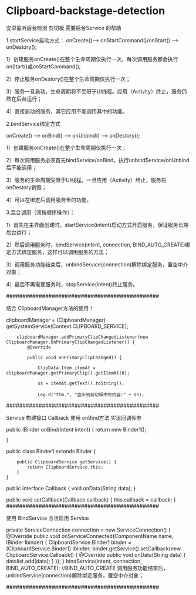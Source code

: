 # Clipboard-backstage-detection
安卓监听后台检测 剪切板 需要后台Service 的帮助

1.startService启动方式：
onCreate()–> onStartCommand()/onStart() —> onDestory(); 

1）创建服务onCreate()在整个生命周期仅执行一次，每次调用服务都会执行onStart()或onStartCommand();

2）停止服务onDestory()在整个生命周期仅执行一次；

3）服务一旦启动，生命周期将不受限于UI线程。应用（Activity）终止，服务仍然在后台运行；

4）直接启动的服务，其它应用不能调用其中的功能。

2.bindService绑定方式

onCreate() —> onBind() —> onUnbind() –> onDestory();

1）创建服务onCreate()在整个生命周期仅执行一次；

2）每次调用服务必须首先bindService/onBind，执行unbindService/onUnbind后不能调用；

3）服务的生命周期受限于UI线程。一旦应用（Activity）终止，服务将onDestory销毁；

4）可以在绑定后调用服务里的功能。

3.混合调用（须按顺序操作）：

1）首先在主界面创建时，startService(intent)启动方式开启服务，保证服务长期后台运行；

2）然后调用服务时，bindService(intent, connection, BIND_AUTO_CREATE)绑定方式绑定服务，这样可以调用服务的方法；

3）调用服务功能结束后，unbindService(connection)解除绑定服务，置空中介对象；

4）最后不再需要服务时，stopService(intent)终止服务。

###############################################

结合 ClipboardManager方法的使用！

clipboardManager = (ClipboardManager) getSystemService(Context.CLIPBOARD_SERVICE);

        clipboardManager.addPrimaryClipChangedListener(new ClipboardManager.OnPrimaryClipChangedListener() {
            @Override
	    
            public void onPrimaryClipChanged() {
	    
                ClipData.Item itemAt = clipboardManager.getPrimaryClip().getItemAt(0);
		
                ss = itemAt.getText().toString();
		
                Log.d("ttm.", "监听到剪切板中的内容:" + ss);
		
###############################################

Service 构建接口 Callback 使用 onBind方法 实现回调传参

  public IBinder onBind(Intent intent) {
        return new Binder1();
	
    }

  public class Binder1 extends Binder {
  
        public ClipboardService getService() {
            return ClipboardService.this;
        }
    }
  
  public interface Callback {
        void onData(String data);
    }

  public void setCallback(Callback callback) {
        this.callback = callback;
    }
###############################################

使用 BindService 方法启用 Service 
	
  private ServiceConnection connection = new ServiceConnection() {
        @Override
        public void onServiceConnected(ComponentName name, IBinder Ibinder) {
            ClipboardService.Binder1 binder = (ClipboardService.Binder1) Ibinder;
            binder.getService().setCallback(new ClipboardService.Callback() {
                @Override
                public void onData(String data) {
                    datalist.add(data);
                }
            });
        }
  bindService(intent, connection, BIND_AUTO_CREATE); //BIND_AUTO_CREATE
 调用服务功能结束后，unbindService(connection)解除绑定服务，置空中介对象；
 
###############################################
